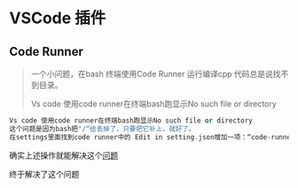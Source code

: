# VSCode 插件



## Code Runner

> 一个小问题，在bash 终端使用Code Runner 运行编译cpp 代码总是说找不到目录。
>
> Vs code 使用code runner在终端bash跑显示No such file or directory



```cpp
Vs code 使用code runner在终端bash跑显示No such file or directory
这个问题是因为bash把"/“给丢掉了，只要把它补上，就好了。
在settings里面找到code runner中的 Edit in setting.json增加一项：“code-runner.terminalRoot”:”/"，这样就OK了
```

确实上述操作就能解决这个[问题](https://www.cxyzjd.com/article/rocket3370/115520583)

终于解决了这个问题